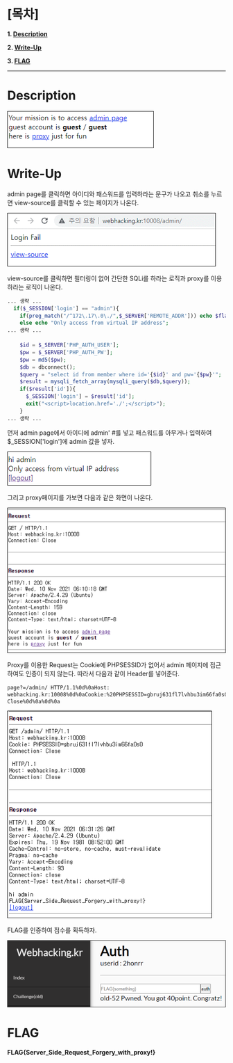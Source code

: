 # [목차]
**1. [Description](#Description)**

**2. [Write-Up](#Write-Up)**

**3. [FLAG](#FLAG)**


***


# **Description**

![](images/2022-01-03-03-52-28.png)


# **Write-Up**

admin page를 클릭하면 아이디와 패스워드를 입력하라는 문구가 나오고 취소를 누르면 view-source를 클릭할 수 있는 페이지가 나온다.

![](images/2022-01-03-03-52-43.png)

view-source를 클릭하면 필터링이 없어 간단한 SQLi를 하라는 로직과 proxy를 이용하라는 로직이 나온다.

```php
... 생략 ...
  if($_SESSION['login'] == "admin"){
    if(preg_match("/^172\.17\.0\./",$_SERVER['REMOTE_ADDR'])) echo $flag;
    else echo "Only access from virtual IP address";
... 생략 ...

    $id = $_SERVER['PHP_AUTH_USER'];
    $pw = $_SERVER['PHP_AUTH_PW'];
    $pw = md5($pw);
    $db = dbconnect();
    $query = "select id from member where id='{$id}' and pw='{$pw}'";
    $result = mysqli_fetch_array(mysqli_query($db,$query));
    if($result['id']){
      $_SESSION['login'] = $result['id'];
      exit("<script>location.href='./';</script>");
    }
... 생략 ...
```

먼저 admin page에서 아이디에 admin' #를 넣고 패스워드를 아무거나 입력하여 $_SESSION['login']에 admin 값을 넣자.

![](images/2022-01-03-03-52-53.png)

그리고 proxy페이지를 가보면 다음과 같은 화면이 나온다.

![](images/2022-01-03-03-52-58.png)

Proxy를 이용한 Request는 Cookie에 PHPSESSID가 없어서 admin 페이지에 접근하여도 인증이 되지 않는다. 따라서 다음과 같이 Header를 넣어준다.

    page?=/admin/ HTTP/1.1%0d%0aHost: webhacking.kr:10008%0d%0aCookie:%20PHPSESSID=gbruj631fl7lvhbu3im66fa0s0%0d%0aConnection: Close%0d%0a%0d%0a

![](images/2022-01-03-03-53-06.png)

FLAG를 인증하여 점수를 획득하자.

![](images/2022-01-03-03-53-11.png)


# **FLAG**

**FLAG{Server_Side_Request_Forgery_with_proxy!}**